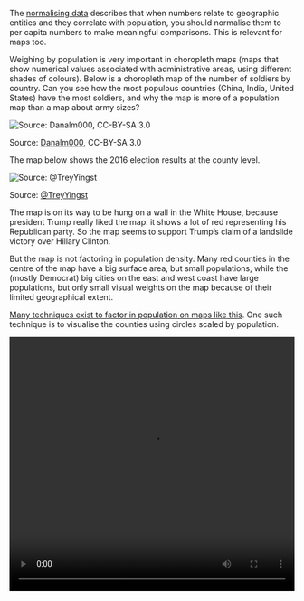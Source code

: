 The <span class='internal-link'>[normalising data](normalising-data)</span> describes that when numbers relate to geographic entities and they correlate with population, you should normalise them to per capita numbers to make meaningful comparisons. This is relevant for maps too.

Weighing by population is very important in choropleth maps (maps that show numerical values associated with administrative areas, using different shades of colours). Below is a choropleth map of the number of soldiers by country. Can you see how the most populous countries (China, India, United States) have the most soldiers, and why the map is more of a population map than a map about army sizes?

![Source: [Danalm000](https://commons.wikimedia.org/wiki/File:Countries_by_soldier_count.svg), CC-BY-SA 3.0](Ethics%20in%20data%20visualisation%201a9252053a714191a1f8cc31071467fa/1280px-Countries_by_soldier_count.svg.png)

Source: [Danalm000](https://commons.wikimedia.org/wiki/File:Countries_by_soldier_count.svg), CC-BY-SA 3.0

The map below shows the 2016 election results at the county level.

![Source: [@TreyYingst](https://twitter.com/TreyYingst/status/862669407868391424)](Pitfalls%20in%20mapping%20d062d31d59714b4183eff65fe1492566/trump-choropleth-map.jpg)

Source: [@TreyYingst](https://twitter.com/TreyYingst/status/862669407868391424)

The map is on its way to be hung on a wall in the White House, because president Trump really liked the map: it shows a lot of red representing his Republican party. So the map seems to support Trump’s claim of a landslide victory over Hillary Clinton.

But the map is not factoring in population density. Many red counties in the centre of the map have a big surface area, but small populations, while the (mostly Democrat) big cities on the east and west coast have large populations, but only small visual weights on the map because of their limited geographical extent.

[Many techniques exist to factor in population on maps like this](https://www.esri.com/arcgis-blog/products/arcgis-pro/mapping/when-a-single-map-isnt-enough/). One such technique is to visualise the counties using circles scaled by population.

<video src='Pitfalls%20in%20mapping%20d062d31d59714b4183eff65fe1492566/karim-douieb-animation.mp4' width='100%' height='450px' controls/>

Source: [Karim Douieb](https://observablehq.com/@karimdouieb/try-to-impeach-this-challenge-accepted)

The animation in the video above shows an alternative mapping technique for choropleth maps. It uses circles to represent counties, with the size of the circle proportional to the population in each county.

![Source: [Karim Douieb](https://observablehq.com/@karimdouieb/try-to-impeach-this-challenge-accepted)](Pitfalls%20in%20mapping%20d062d31d59714b4183eff65fe1492566/dorling-map-karim.png)

Source: [Karim Douieb](https://observablehq.com/@karimdouieb/try-to-impeach-this-challenge-accepted)

These maps are called proportional symbol maps, and can make use of other shapes than circles. It is important to not fall into the scaling circles pitfall discussed on the <span class='internal-link'>[respecting proportions](respecting-proportions)</span> page. In order to have the surface area of the symbols accurately represent the proportions in the data, the square root of the numbers should be mapped to the radius of the circles (or to the length of the sides of a square, for example).